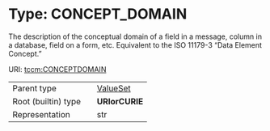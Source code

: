 
# Type: CONCEPT_DOMAIN


The description of the conceptual domain of a field in a message, column in a database, field on a form, etc. Equivalent to the ISO 11179-3 “Data Element Concept.”

URI: [tccm:CONCEPTDOMAIN](https://hotecosystem.org/tccm/CONCEPTDOMAIN)

|  |  |  |
| --- | --- | --- |
| Parent type | | [ValueSet](types/ValueSet.md) |
| Root (builtin) type | | **URIorCURIE** |
| Representation | | str |
